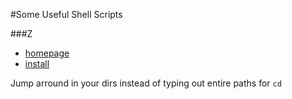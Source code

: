 #Some Useful Shell Scripts

###Z
* [homepage](https://github.com/rupa/z)  
* [install](https://github.com/rupa/z/blob/master/README#L48-L68)

Jump arround in your dirs instead of typing out entire paths for `cd`
